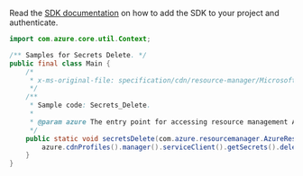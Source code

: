 Read the [SDK documentation](https://github.com/Azure/azure-sdk-for-java/blob/azure-resourcemanager_2.14.0/sdk/resourcemanager/azure-resourcemanager/README.md) on how to add the SDK to your project and authenticate.

```java
import com.azure.core.util.Context;

/** Samples for Secrets Delete. */
public final class Main {
    /*
     * x-ms-original-file: specification/cdn/resource-manager/Microsoft.Cdn/stable/2021-06-01/examples/Secrets_Delete.json
     */
    /**
     * Sample code: Secrets_Delete.
     *
     * @param azure The entry point for accessing resource management APIs in Azure.
     */
    public static void secretsDelete(com.azure.resourcemanager.AzureResourceManager azure) {
        azure.cdnProfiles().manager().serviceClient().getSecrets().delete("RG", "profile1", "secret1", Context.NONE);
    }
}
```
